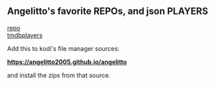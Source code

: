 ## Angelitto's favorite REPOs, and json PLAYERS

<a href="/repo/">repo</a><br>
<a href="/tmdbplayers/">tmdbplayers</a><br>

Add this to kodi's file manager sources:

<b>https://angelitto2005.github.io/angelitto</b>

and install the zips from that source.
